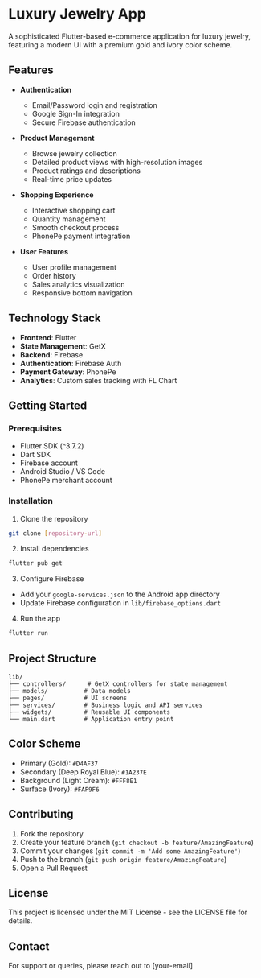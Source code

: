 # Luxury Jewelry App

A sophisticated Flutter-based e-commerce application for luxury jewelry, featuring a modern UI with a premium gold and ivory color scheme.

## Features

- **Authentication**
  - Email/Password login and registration
  - Google Sign-In integration
  - Secure Firebase authentication

- **Product Management**
  - Browse jewelry collection
  - Detailed product views with high-resolution images
  - Product ratings and descriptions
  - Real-time price updates

- **Shopping Experience**
  - Interactive shopping cart
  - Quantity management
  - Smooth checkout process
  - PhonePe payment integration

- **User Features**
  - User profile management
  - Order history
  - Sales analytics visualization
  - Responsive bottom navigation

## Technology Stack

- **Frontend**: Flutter
- **State Management**: GetX
- **Backend**: Firebase
- **Authentication**: Firebase Auth
- **Payment Gateway**: PhonePe
- **Analytics**: Custom sales tracking with FL Chart

## Getting Started

### Prerequisites

- Flutter SDK (^3.7.2)
- Dart SDK
- Firebase account
- Android Studio / VS Code
- PhonePe merchant account

### Installation

1. Clone the repository
```bash
git clone [repository-url]
```

2. Install dependencies
```bash
flutter pub get
```

3. Configure Firebase
- Add your `google-services.json` to the Android app directory
- Update Firebase configuration in `lib/firebase_options.dart`

4. Run the app
```bash
flutter run
```

## Project Structure

```
lib/
├── controllers/      # GetX controllers for state management
├── models/          # Data models
├── pages/           # UI screens
├── services/        # Business logic and API services
├── widgets/         # Reusable UI components
└── main.dart        # Application entry point
```

## Color Scheme

- Primary (Gold): `#D4AF37`
- Secondary (Deep Royal Blue): `#1A237E`
- Background (Light Cream): `#FFF8E1`
- Surface (Ivory): `#FAF9F6`

## Contributing

1. Fork the repository
2. Create your feature branch (`git checkout -b feature/AmazingFeature`)
3. Commit your changes (`git commit -m 'Add some AmazingFeature'`)
4. Push to the branch (`git push origin feature/AmazingFeature`)
5. Open a Pull Request

## License

This project is licensed under the MIT License - see the LICENSE file for details.

## Contact

For support or queries, please reach out to [your-email]
